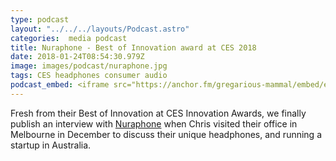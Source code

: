```yaml
---
type: podcast
layout: "../../../layouts/Podcast.astro"
categories:  media podcast
title: Nuraphone - Best of Innovation award at CES 2018
date: 2018-01-24T08:54:30.979Z
image: images/podcast/nuraphone.jpg
tags: CES headphones consumer audio
podcast_embed: <iframe src="https://anchor.fm/gregarious-mammal/embed/episodes/Nuraphone---Best-of-Innovation-award-at-CES-2018-e14p5u" height="102px" width="400px" frameborder="0" scrolling="no"></iframe>
---
```


Fresh from their Best of Innovation at CES Innovation Awards, we finally publish an interview with [Nuraphone](https://nuraphone.com) when Chris visited their office in Melbourne in December to discuss their unique headphones, and running a startup in Australia.
